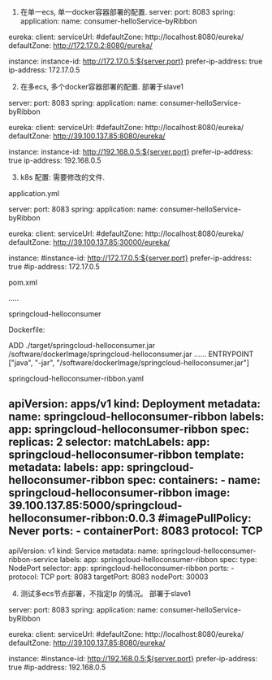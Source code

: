 1. 在单一ecs, 单一docker容器部署的配置.
server:
  port: 8083
spring:
  application:
    name: consumer-helloService-byRibbon


eureka:
  client:
    serviceUrl:
      #defaultZone: http://localhost:8080/eureka/
      defaultZone: http://172.17.0.2:8080/eureka/
      
  instance:
    instance-id: http://172.17.0.5:${server.port}
    prefer-ip-address: true
    ip-address: 172.17.0.5

2. 在多ecs, 多个docker容器部署的配置. 部署于slave1

server:
  port: 8083
spring:
  application:
    name: consumer-helloService-byRibbon


eureka:
  client:
    serviceUrl:
      #defaultZone: http://localhost:8080/eureka/
      defaultZone: http://39.100.137.85:8080/eureka/
      
  instance:
    instance-id: http://192.168.0.5:${server.port}
    prefer-ip-address: true
    ip-address: 192.168.0.5
    
    



    
3. k8s 配置: 需要修改的文件. 

application.yml

server:
  port: 8083
spring:
  application:
    name: consumer-helloService-byRibbon


eureka:
  client:
    serviceUrl:
      #defaultZone: http://localhost:8080/eureka/
      defaultZone: http://39.100.137.85:30000/eureka/
      
  instance:
    #instance-id: http://172.17.0.5:${server.port}
    prefer-ip-address: true
    #ip-address: 172.17.0.5


pom.xml

.....

<build>
		<finalName>springcloud-helloconsumer</finalName>
</build>



Dockerfile:

ADD ./target/springcloud-helloconsumer.jar /software/dockerImage/springcloud-helloconsumer.jar
......
ENTRYPOINT ["java", "-jar", "/software/dockerImage/springcloud-helloconsumer.jar"]



springcloud-helloconsumer-ribbon.yaml

apiVersion: apps/v1
kind: Deployment
metadata:
  name: springcloud-helloconsumer-ribbon
  labels:
    app: springcloud-helloconsumer-ribbon
spec:
  replicas: 2
  selector:
    matchLabels:
      app: springcloud-helloconsumer-ribbon
  template:
    metadata:
      labels:
        app: springcloud-helloconsumer-ribbon
    spec:
      containers:
        - name: springcloud-helloconsumer-ribbon
          image: 39.100.137.85:5000/springcloud-helloconsumer-ribbon:0.0.3
          #imagePullPolicy: Never
          ports:
            - containerPort: 8083
              protocol: TCP
---
apiVersion: v1
kind: Service
metadata:
  name: springcloud-helloconsumer-ribbon-service
  labels:
    app: springcloud-helloconsumer-ribbon
spec:
  type: NodePort
  selector:
    app: springcloud-helloconsumer-ribbon
  ports:
    - protocol: TCP
      port: 8083
      targetPort: 8083
      nodePort: 30003


4. 测试多ecs节点部署，不指定Ip 的情况。 部署于slave1
   
server:
  port: 8083
spring:
  application:
    name: consumer-helloService-byRibbon


eureka:
  client:
    serviceUrl:
      #defaultZone: http://localhost:8080/eureka/
      defaultZone: http://39.100.137.85:8080/eureka/
      
  instance:
    #instance-id: http://192.168.0.5:${server.port}
    prefer-ip-address: true
    #ip-address: 192.168.0.5











    
    
